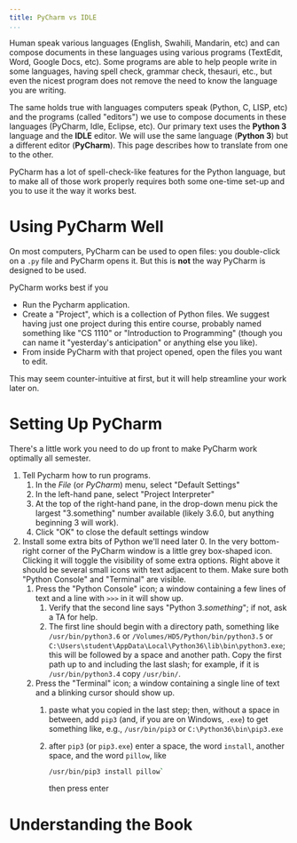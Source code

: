 ```yaml
---
title: PyCharm vs IDLE
...
```


Human speak various languages (English, Swahili, Mandarin, etc) and can compose documents in these languages using various programs (TextEdit, Word, Google Docs, etc).
Some programs are able to help people write in some languages, having spell check, grammar check, thesauri, etc., but even the nicest program does not remove the need to know the language you are writing.

The same holds true with languages computers speak (Python, C, LISP, etc)
and the programs (called "editors") we use to compose documents in these languages (PyCharm, Idle, Eclipse, etc).
Our primary text uses the **Python 3** language and the **IDLE** editor.
We will use the same language (**Python 3**) but a different editor (**PyCharm**).
This page describes how to translate from one to the other.

PyCharm has a lot of spell-check-like features for the Python language, but to make all of those work properly requires both some one-time set-up and you to use it the way it works best.

# Using PyCharm Well

On most computers, PyCharm can be used to open files: you double-click on a `.py` file and PyCharm opens it.  But this is **not** the way PyCharm is designed to be used.

PyCharm works best if you

- Run the Pycharm application.
- Create a "Project", which is a collection of Python files.  We suggest having just one project during this entire course, probably named something like "CS 1110" or "Introduction to Programming" (though you can name it "yesterday's anticipation" or anything else you like).
- From inside PyCharm with that project opened, open the files you want to edit. 

This may seem counter-intuitive at first, but it will help streamline your work later on.

# Setting Up PyCharm

There's a little work you need to do up front to make PyCharm work optimally all semester.

1. Tell Pycharm how to run programs.
    1. In the *File* (or *PyCharm*) menu, select "Default Settings"
    2. In the left-hand pane, select "Project Interpreter"
    3. At the top of the right-hand pane, in the drop-down menu pick the largest "3.something" number available (likely 3.6.0, but anything beginning 3 will work).
    4. Click "OK" to close the default settings window
2. Install some extra bits of Python we'll need later
    0. In the very bottom-right corner of the PyCharm window is  a little grey box-shaped icon.  Clicking it will toggle the visibility of some extra options.  Right above it should be several small icons with text adjacent to them.  Make sure both "Python Console" and "Terminal" are visible.
    1. Press the "Python Console" icon; a window containing a few lines of text and a line with `>>>` in it will show up.
        1.  Verify that the second line says "Python 3.*something*"; if not, ask a TA for help.
        1.  The first line should begin with a directory path, something like `/usr/bin/python3.6` or `/Volumes/HD5/Python/bin/python3.5` or `C:\Users\student\AppData\Local\Python36\lib\bin\python3.exe`; this will be followed by a space and another path.
            Copy the first path up to and including the last slash; for example, if it is `/usr/bin/python3.4` copy `/usr/bin/`.
    2.  Press the "Terminal" icon; a window containing a single line of text and a blinking cursor should show up.
        1. paste what you copied in the last step; then, without a space in between, add `pip3` (and, if you are on Windows, `.exe`) to get something like, e.g., `/usr/bin/pip3` or `C:\Python36\bin\pip3.exe`
        2. after `pip3` (or `pip3.exe`) enter a space, the word `install`, another space, and the word `pillow`, like
        
            ````bash
            /usr/bin/pip3 install pillow`
            ````
            
            then press enter

# Understanding the Book
